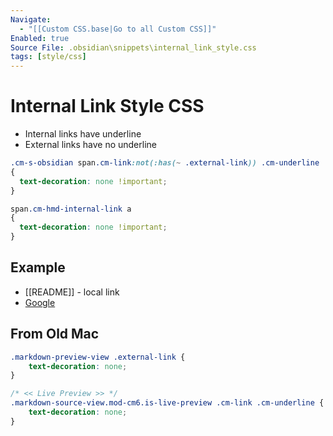 ```yaml
---
Navigate:
  - "[[Custom CSS.base|Go to all Custom CSS]]"
Enabled: true
Source File: .obsidian\snippets\internal_link_style.css
tags: [style/css]
---
```

# Internal Link Style CSS

- Internal links have underline
- External links have no underline

```css
.cm-s-obsidian span.cm-link:not(:has(~ .external-link)) .cm-underline
{
  text-decoration: none !important;
}

span.cm-hmd-internal-link a
{
  text-decoration: none !important;
}
```

## Example

- [[README]] - local link
- [Google](https://www.google.com)

## From Old Mac

```css
.markdown-preview-view .external-link {
    text-decoration: none;
}

/* << Live Preview >> */
.markdown-source-view.mod-cm6.is-live-preview .cm-link .cm-underline {
    text-decoration: none;
}
```
